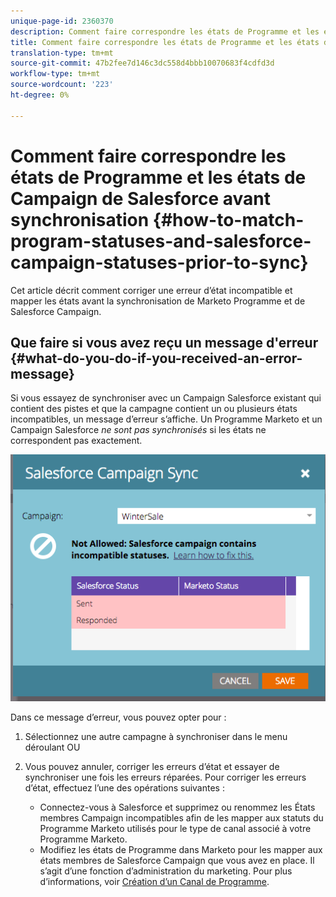 ```yaml
---
unique-page-id: 2360370
description: Comment faire correspondre les états de Programme et les états de Campaign de Salesforce avant la synchronisation - Docs marketing - Documentation du produit
title: Comment faire correspondre les états de Programme et les états de Campaign de Salesforce avant synchronisation
translation-type: tm+mt
source-git-commit: 47b2fee7d146c3dc558d4bbb10070683f4cdfd3d
workflow-type: tm+mt
source-wordcount: '223'
ht-degree: 0%

---
```



# Comment faire correspondre les états de Programme et les états de Campaign de Salesforce avant synchronisation {#how-to-match-program-statuses-and-salesforce-campaign-statuses-prior-to-sync}

Cet article décrit comment corriger une erreur d’état incompatible et mapper les états avant la synchronisation de Marketo Programme et de Salesforce Campaign.

## Que faire si vous avez reçu un message d&#39;erreur {#what-do-you-do-if-you-received-an-error-message}

Si vous essayez de synchroniser avec un Campaign Salesforce existant qui contient des pistes et que la campagne contient un ou plusieurs états incompatibles, un message d’erreur s’affiche. Un Programme Marketo et un Campaign Salesforce *ne sont pas synchronisés* si les états ne correspondent pas exactement.

![](assets/image2015-7-22-9-3a23-3a29.png)

Dans ce message d’erreur, vous pouvez opter pour :

1. Sélectionnez une autre campagne à synchroniser dans le menu déroulant OU
1. Vous pouvez annuler, corriger les erreurs d’état et essayer de synchroniser une fois les erreurs réparées. Pour corriger les erreurs d’état, effectuez l’une des opérations suivantes :

   * Connectez-vous à Salesforce et supprimez ou renommez les États membres Campaign incompatibles afin de les mapper aux statuts du Programme Marketo utilisés pour le type de canal associé à votre Programme Marketo.
   * Modifiez les états de Programme dans Marketo pour les mapper aux états membres de Salesforce Campaign que vous avez en place. Il s’agit d’une fonction d’administration du marketing. Pour plus d’informations, voir [Création d’un Canal de Programme](../../../../../product-docs/administration/tags/create-a-program-channel.md).

